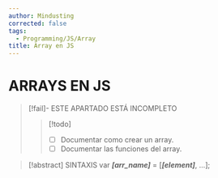 ```yaml
---
author: Mindusting
corrected: false
tags:
  - Programming/JS/Array
title: Array en JS
---
```


# ARRAYS EN JS

> [!fail]- ESTE APARTADO ESTÁ INCOMPLETO
> > [!todo]
> > - [ ] Documentar como crear un array.
> > - [ ] Documentar las funciones del array.

> [!abstract] SINTAXIS
> var ***\[arr_name]*** = \[***\[element]***, ...];
